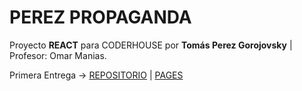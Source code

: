 # **PEREZ PROPAGANDA**
 Proyecto **REACT** para CODERHOUSE
 por **Tomás Perez Gorojovsky** | Profesor: Omar Manias.              

Primera Entrega ->
[REPOSITORIO](https://github.com/tom-p-g/Perez-Propaganda-React-) |
[PAGES](https://tom-p-g.github.io/Perez-Propaganda-React-/)

